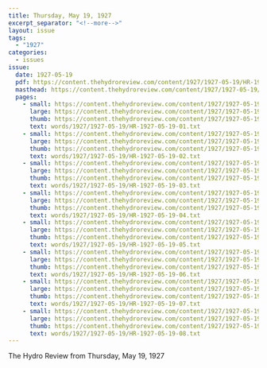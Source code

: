 ```yaml
---
title: Thursday, May 19, 1927
excerpt_separator: "<!--more-->"
layout: issue
tags:
  - "1927"
categories:
  - issues
issue:
  date: 1927-05-19
  pdf: https://content.thehydroreview.com/content/1927/1927-05-19/HR-1927-05-19.pdf
  masthead: https://content.thehydroreview.com/content/1927/1927-05-19/masthead/HR-1927-05-19.jpg
  pages:
    - small: https://content.thehydroreview.com/content/1927/1927-05-19/small/HR-1927-05-19-01.jpg
      large: https://content.thehydroreview.com/content/1927/1927-05-19/large/HR-1927-05-19-01.jpg
      thumb: https://content.thehydroreview.com/content/1927/1927-05-19/thumbnails/HR-1927-05-19-01.jpg
      text: words/1927/1927-05-19/HR-1927-05-19-01.txt
    - small: https://content.thehydroreview.com/content/1927/1927-05-19/small/HR-1927-05-19-02.jpg
      large: https://content.thehydroreview.com/content/1927/1927-05-19/large/HR-1927-05-19-02.jpg
      thumb: https://content.thehydroreview.com/content/1927/1927-05-19/thumbnails/HR-1927-05-19-02.jpg
      text: words/1927/1927-05-19/HR-1927-05-19-02.txt
    - small: https://content.thehydroreview.com/content/1927/1927-05-19/small/HR-1927-05-19-03.jpg
      large: https://content.thehydroreview.com/content/1927/1927-05-19/large/HR-1927-05-19-03.jpg
      thumb: https://content.thehydroreview.com/content/1927/1927-05-19/thumbnails/HR-1927-05-19-03.jpg
      text: words/1927/1927-05-19/HR-1927-05-19-03.txt
    - small: https://content.thehydroreview.com/content/1927/1927-05-19/small/HR-1927-05-19-04.jpg
      large: https://content.thehydroreview.com/content/1927/1927-05-19/large/HR-1927-05-19-04.jpg
      thumb: https://content.thehydroreview.com/content/1927/1927-05-19/thumbnails/HR-1927-05-19-04.jpg
      text: words/1927/1927-05-19/HR-1927-05-19-04.txt
    - small: https://content.thehydroreview.com/content/1927/1927-05-19/small/HR-1927-05-19-05.jpg
      large: https://content.thehydroreview.com/content/1927/1927-05-19/large/HR-1927-05-19-05.jpg
      thumb: https://content.thehydroreview.com/content/1927/1927-05-19/thumbnails/HR-1927-05-19-05.jpg
      text: words/1927/1927-05-19/HR-1927-05-19-05.txt
    - small: https://content.thehydroreview.com/content/1927/1927-05-19/small/HR-1927-05-19-06.jpg
      large: https://content.thehydroreview.com/content/1927/1927-05-19/large/HR-1927-05-19-06.jpg
      thumb: https://content.thehydroreview.com/content/1927/1927-05-19/thumbnails/HR-1927-05-19-06.jpg
      text: words/1927/1927-05-19/HR-1927-05-19-06.txt
    - small: https://content.thehydroreview.com/content/1927/1927-05-19/small/HR-1927-05-19-07.jpg
      large: https://content.thehydroreview.com/content/1927/1927-05-19/large/HR-1927-05-19-07.jpg
      thumb: https://content.thehydroreview.com/content/1927/1927-05-19/thumbnails/HR-1927-05-19-07.jpg
      text: words/1927/1927-05-19/HR-1927-05-19-07.txt
    - small: https://content.thehydroreview.com/content/1927/1927-05-19/small/HR-1927-05-19-08.jpg
      large: https://content.thehydroreview.com/content/1927/1927-05-19/large/HR-1927-05-19-08.jpg
      thumb: https://content.thehydroreview.com/content/1927/1927-05-19/thumbnails/HR-1927-05-19-08.jpg
      text: words/1927/1927-05-19/HR-1927-05-19-08.txt
---
```


The Hydro Review from Thursday, May 19, 1927

<!--more-->

